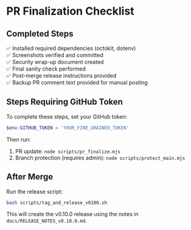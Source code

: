 # PR Finalization Checklist

## Completed Steps
✅ Installed required dependencies (octokit, dotenv)  
✅ Screenshots verified and committed  
✅ Security wrap-up document created  
✅ Final sanity check performed  
✅ Post-merge release instructions provided  
✅ Backup PR comment text provided for manual posting  

## Steps Requiring GitHub Token
To complete these steps, set your GitHub token:

```powershell
$env:GITHUB_TOKEN = 'YOUR_FINE_GRAINED_TOKEN'
```

Then run:
1. PR update: `node scripts/pr_finalize.mjs`
2. Branch protection (requires admin): `node scripts/protect_main.mjs`

## After Merge
Run the release script:
```bash
bash scripts/tag_and_release_v0100.sh
```

This will create the v0.10.0 release using the notes in `docs/RELEASE_NOTES_v0.10.0.md`.
